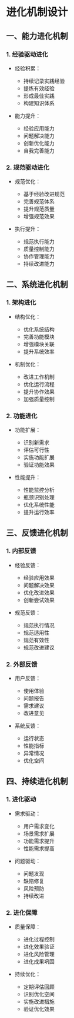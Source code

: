 # 进化机制设计

## 一、能力进化机制

### 1. 经验驱动进化
- 经验积累：
  * 持续记录实践经验
  * 提炼有效经验
  * 形成最佳实践
  * 构建知识体系

- 能力提升：
  * 经验应用能力
  * 问题解决能力
  * 创新优化能力
  * 自我完善能力

### 2. 规范驱动进化
- 规范优化：
  * 基于经验改进规范
  * 完善规范体系
  * 提升规范质量
  * 增强规范效果

- 执行提升：
  * 规范执行能力
  * 质量控制能力
  * 协作管理能力
  * 持续改进能力

## 二、系统进化机制

### 1. 架构进化
- 结构优化：
  * 优化系统结构
  * 完善功能模块
  * 增强模块关联
  * 提升系统效率

- 机制优化：
  * 改进工作机制
  * 优化运行流程
  * 提升协作效果
  * 加强质量控制

### 2. 功能进化
- 功能扩展：
  * 识别新需求
  * 评估可行性
  * 实施功能扩展
  * 验证功能效果

- 性能提升：
  * 性能监控分析
  * 瓶颈识别处理
  * 优化系统性能
  * 提升运行效率

## 三、反馈进化机制

### 1. 内部反馈
- 经验反馈：
  * 经验应用效果
  * 问题解决效果
  * 优化改进效果
  * 创新尝试效果

- 规范反馈：
  * 规范执行情况
  * 规范适用性
  * 规范有效性
  * 规范改进建议

### 2. 外部反馈
- 用户反馈：
  * 使用体验
  * 问题报告
  * 需求建议
  * 改进意见

- 系统反馈：
  * 运行状态
  * 性能指标
  * 异常情况
  * 优化空间

## 四、持续进化机制

### 1. 进化驱动
- 需求驱动：
  * 用户需求变化
  * 场景需求扩展
  * 功能需求提升
  * 性能需求提高

- 问题驱动：
  * 问题发现
  * 缺陷修复
  * 风险预防
  * 持续改进

### 2. 进化保障
- 质量保障：
  * 进化过程控制
  * 进化效果验证
  * 进化风险管理
  * 进化成果巩固

- 持续优化：
  * 定期评估回顾
  * 识别优化空间
  * 实施改进措施
  * 验证优化效果 